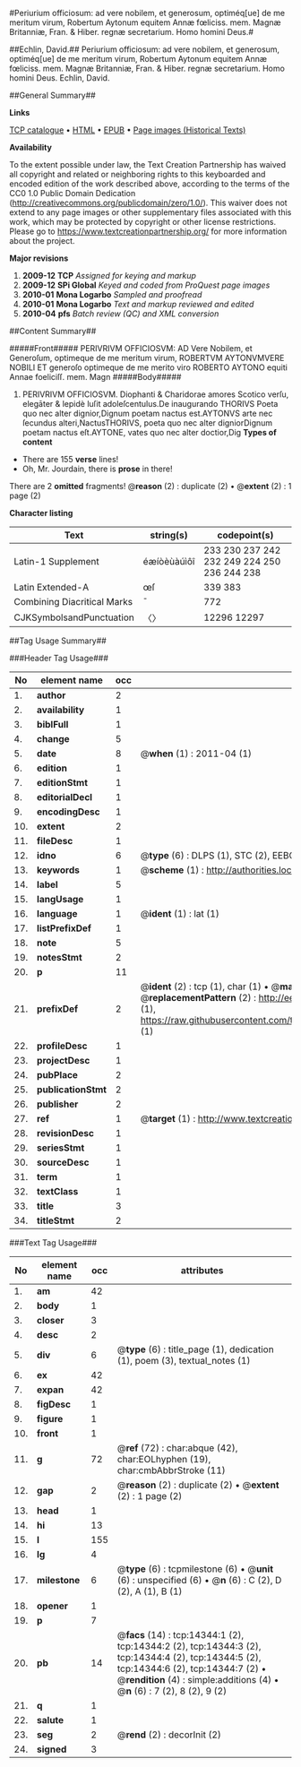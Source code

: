 #Periurium officiosum: ad vere nobilem, et generosum, optiméq[ue] de me meritum virum, Robertum Aytonum equitem Annæ fœliciss. mem. Magnæ Britanniæ, Fran. & Hiber. regnæ secretarium. Homo homini Deus.#

##Echlin, David.##
Periurium officiosum: ad vere nobilem, et generosum, optiméq[ue] de me meritum virum, Robertum Aytonum equitem Annæ fœliciss. mem. Magnæ Britanniæ, Fran. & Hiber. regnæ secretarium. Homo homini Deus.
Echlin, David.

##General Summary##

**Links**

[TCP catalogue](http://www.ota.ox.ac.uk/tcp/)  • 
[HTML](http://tei.it.ox.ac.uk/tcp/Texts-HTML/free/A21/A21114.html)  • 
[EPUB](http://tei.it.ox.ac.uk/tcp/Texts-EPUB/free/A21/A21114.epub) • 
[Page images (Historical Texts)](https://historicaltexts.jisc.ac.uk/eebo-99849206e)

**Availability**

To the extent possible under law, the Text Creation Partnership has waived all copyright and related or neighboring rights to this keyboarded and encoded edition of the work described above, according to the terms of the CC0 1.0 Public Domain Dedication (http://creativecommons.org/publicdomain/zero/1.0/). This waiver does not extend to any page images or other supplementary files associated with this work, which may be protected by copyright or other license restrictions. Please go to https://www.textcreationpartnership.org/ for more information about the project.

**Major revisions**

1. __2009-12__ __TCP__ *Assigned for keying and markup*
1. __2009-12__ __SPi Global__ *Keyed and coded from ProQuest page images*
1. __2010-01__ __Mona Logarbo__ *Sampled and proofread*
1. __2010-01__ __Mona Logarbo__ *Text and markup reviewed and edited*
1. __2010-04__ __pfs__ *Batch review (QC) and XML conversion*

##Content Summary##

#####Front#####
PERIVRIVM OFFICIOSVM: AD Vere Nobilem, et Generoſum, optimeque de me meritum virum, ROBERTVM AYTONVMVERE NOBILI ET generoſo optimeque de me merito viro ROBERTO AYTONO equiti Annae foeliciſſ. mem. Magn
#####Body#####

1. PERIVRIVM OFFICIOSVM.
Diophanti & Charidorae amores Scotico verſu, elegāter & lepidè luſit adoleſcentulus.De inaugurando THORIVS Poeta quo nec alter dignior,Dignum poetam nactus est.AYTONVS arte nec ſecundus alteri,NactusTHORIVS, poeta quo nec alter digniorDignum poetam nactus eſt.AYTONE, vates quo nec alter doctior,Dig
**Types of content**

  * There are 155 **verse** lines!
  * Oh, Mr. Jourdain, there is **prose** in there!

There are 2 **omitted** fragments! 
 @__reason__ (2) : duplicate (2)  •  @__extent__ (2) : 1 page (2)

**Character listing**


|Text|string(s)|codepoint(s)|
|---|---|---|
|Latin-1 Supplement|éæíòèùàúìôî|233 230 237 242 232 249 224 250 236 244 238|
|Latin Extended-A|œſ|339 383|
|Combining             Diacritical Marks|̄|772|
|CJKSymbolsandPunctuation|〈〉|12296 12297|

##Tag Usage Summary##

###Header Tag Usage###

|No|element name|occ|attributes|
|---|---|---|---|
|1.|__author__|2||
|2.|__availability__|1||
|3.|__biblFull__|1||
|4.|__change__|5||
|5.|__date__|8| @__when__ (1) : 2011-04 (1)|
|6.|__edition__|1||
|7.|__editionStmt__|1||
|8.|__editorialDecl__|1||
|9.|__encodingDesc__|1||
|10.|__extent__|2||
|11.|__fileDesc__|1||
|12.|__idno__|6| @__type__ (6) : DLPS (1), STC (2), EEBO-CITATION (1), PROQUEST (1), VID (1)|
|13.|__keywords__|1| @__scheme__ (1) : http://authorities.loc.gov/ (1)|
|14.|__label__|5||
|15.|__langUsage__|1||
|16.|__language__|1| @__ident__ (1) : lat (1)|
|17.|__listPrefixDef__|1||
|18.|__note__|5||
|19.|__notesStmt__|2||
|20.|__p__|11||
|21.|__prefixDef__|2| @__ident__ (2) : tcp (1), char (1)  •  @__matchPattern__ (2) : ([0-9\-]+):([0-9IVX]+) (1), (.+) (1)  •  @__replacementPattern__ (2) : http://eebo.chadwyck.com/downloadtiff?vid=$1&page=$2 (1), https://raw.githubusercontent.com/textcreationpartnership/Texts/master/tcpchars.xml#$1 (1)|
|22.|__profileDesc__|1||
|23.|__projectDesc__|1||
|24.|__pubPlace__|2||
|25.|__publicationStmt__|2||
|26.|__publisher__|2||
|27.|__ref__|1| @__target__ (1) : http://www.textcreationpartnership.org/docs/. (1)|
|28.|__revisionDesc__|1||
|29.|__seriesStmt__|1||
|30.|__sourceDesc__|1||
|31.|__term__|1||
|32.|__textClass__|1||
|33.|__title__|3||
|34.|__titleStmt__|2||


###Text Tag Usage###

|No|element name|occ|attributes|
|---|---|---|---|
|1.|__am__|42||
|2.|__body__|1||
|3.|__closer__|3||
|4.|__desc__|2||
|5.|__div__|6| @__type__ (6) : title_page (1), dedication (1), poem (3), textual_notes (1)|
|6.|__ex__|42||
|7.|__expan__|42||
|8.|__figDesc__|1||
|9.|__figure__|1||
|10.|__front__|1||
|11.|__g__|72| @__ref__ (72) : char:abque (42), char:EOLhyphen (19), char:cmbAbbrStroke (11)|
|12.|__gap__|2| @__reason__ (2) : duplicate (2)  •  @__extent__ (2) : 1 page (2)|
|13.|__head__|1||
|14.|__hi__|13||
|15.|__l__|155||
|16.|__lg__|4||
|17.|__milestone__|6| @__type__ (6) : tcpmilestone (6)  •  @__unit__ (6) : unspecified (6)  •  @__n__ (6) : C (2), D (2), A (1), B (1)|
|18.|__opener__|1||
|19.|__p__|7||
|20.|__pb__|14| @__facs__ (14) : tcp:14344:1 (2), tcp:14344:2 (2), tcp:14344:3 (2), tcp:14344:4 (2), tcp:14344:5 (2), tcp:14344:6 (2), tcp:14344:7 (2)  •  @__rendition__ (4) : simple:additions (4)  •  @__n__ (6) : 7 (2), 8 (2), 9 (2)|
|21.|__q__|1||
|22.|__salute__|1||
|23.|__seg__|2| @__rend__ (2) : decorInit (2)|
|24.|__signed__|3||
